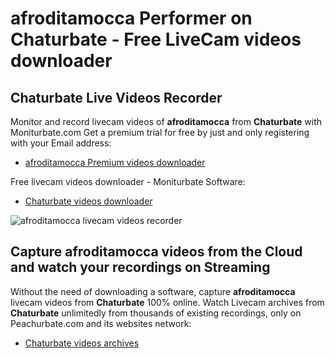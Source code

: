 # afroditamocca Performer on Chaturbate - Free LiveCam videos downloader

## Chaturbate Live Videos Recorder

Monitor and record livecam videos of **afroditamocca** from **Chaturbate** with Moniturbate.com
Get a premium trial for free by just and only registering with your Email address:
* [afroditamocca Premium videos downloader](https://moniturbate.com/request-demo-licence-key.html)

Free livecam videos downloader - Moniturbate Software:
* [Chaturbate videos downloader](https://moniturbate.com/moniturbate-download-software.html)

![afroditamocca livecam videos recorder](https://peachurnet.com/templates/moniturbate-software.png)


## Capture afroditamocca videos from the Cloud and watch your recordings on Streaming

Without the need of downloading a software, capture **afroditamocca** livecam videos from **Chaturbate** 100% online.
Watch Livecam archives from **Chaturbate** unlimitedly from thousands of existing recordings, only on Peachurbate.com and its websites network:
* [Chaturbate videos archives](https://peachurnet.com/)